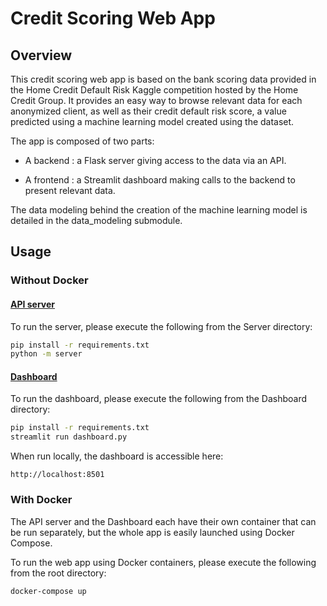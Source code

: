 # Credit Scoring Web App
## Overview
This credit scoring web app is based on the bank scoring data provided in the Home Credit Default Risk Kaggle competition hosted by the Home Credit Group. It provides an easy way to browse relevant data for each anonymized client, as well as their credit default risk score, a value predicted using a machine learning model created using the dataset.

The app is composed of two parts:
- A backend : a Flask server giving access to the data via an API. 

- A frontend : a Streamlit dashboard making calls to the backend to present relevant data.

The data modeling behind the creation of the machine learning model is detailed in the data_modeling submodule.

## Usage
### Without Docker
#### <u>API server</u>
To run the server, please execute the following from the Server directory:

```bash
pip install -r requirements.txt
python -m server
```


#### <u>Dashboard</u>
To run the dashboard, please execute the following from the Dashboard directory:

```bash
pip install -r requirements.txt
streamlit run dashboard.py
```

When run locally, the dashboard is accessible here:
```
http://localhost:8501
```


### With Docker
The API server and the Dashboard each have their own container that can be run separately, but the whole app is easily launched using Docker Compose.

To run the web app using Docker containers, please execute the following from the root directory:

```bash
docker-compose up
```
